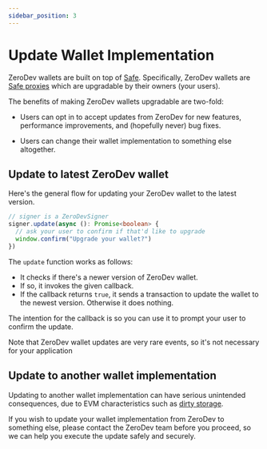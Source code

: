 ```yaml
---
sidebar_position: 3
---
```


# Update Wallet Implementation

ZeroDev wallets are built on top of [Safe](https://safe.global/).  Specifically, ZeroDev wallets are [Safe proxies](https://github.com/safe-global/safe-contracts/blob/e59cf7a0db91c8291c34d72bddc665ee6b10d4bc/contracts/proxies/SafeProxy.sol) which are upgradable by their owners (your users).

The benefits of making ZeroDev wallets upgradable are two-fold:

- Users can opt in to accept updates from ZeroDev for new features, performance improvements, and (hopefully never) bug fixes.

- Users can change their wallet implementation to something else altogether.

## Update to latest ZeroDev wallet

Here's the general flow for updating your ZeroDev wallet to the latest version.

```typescript
// signer is a ZeroDevSigner
signer.update(async (): Promise<boolean> {
  // ask your user to confirm if that'd like to upgrade
  window.confirm("Upgrade your wallet?")
})
```

The `update` function works as follows:

- It checks if there's a newer version of ZeroDev wallet.
- If so, it invokes the given callback.
- If the callback returns `true`, it sends a transaction to update the wallet to the newest version.  Otherwise it does nothing.

The intention for the callback is so you can use it to prompt your user to confirm the update.

Note that ZeroDev wallet updates are very rare events, so it's not necessary for your application 

## Update to another wallet implementation

Updating to another wallet implementation can have serious unintended consequences, due to EVM characteristics such as [dirty storage](https://ethereum-magicians.org/t/almost-self-destructing-selfdestruct-deactivate/11886/23).

If you wish to update your wallet implementation from ZeroDev to something else, please contact the ZeroDev team before you proceed, so we can help you execute the update safely and securely.